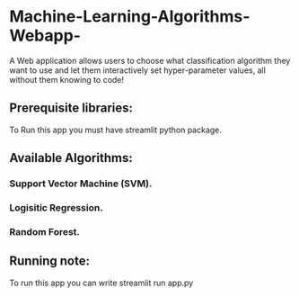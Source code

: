 # Machine-Learning-Algorithms-Webapp-
A Web application allows users to choose what classification algorithm they want to use and let them interactively set hyper-parameter values, all without them knowing to code!

## Prerequisite libraries: 

To Run this app you must have streamlit python package. 

## Available Algorithms:

### Support Vector Machine (SVM). 
### Logisitic Regression.
### Random Forest.

## Running note:
To run this app you can write 
streamlit run app.py

